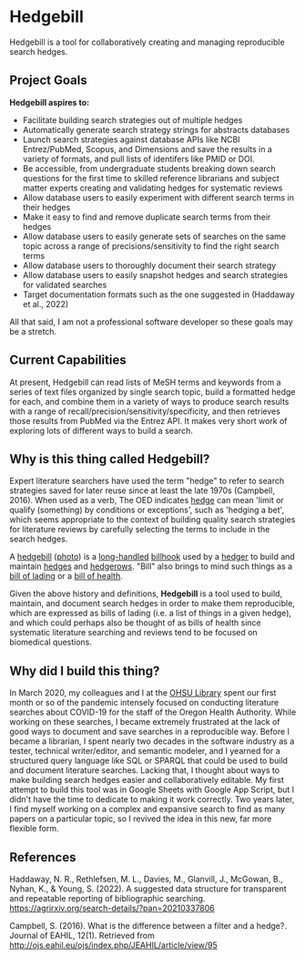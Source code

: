 # Hedgebill
Hedgebill is a tool for collaboratively creating and managing reproducible search hedges.

## Project Goals

**Hedgebill aspires to:**
- Facilitate building search strategies out of multiple hedges
- Automatically generate search strategy strings for abstracts databases
- Launch search strategies against database APIs like NCBI Entrez/PubMed, Scopus, and Dimensions and save the results in a variety of formats, and pull lists of identifers like PMID or DOI.
- Be accessible, from undergraduate students breaking down search questions for the first time to skilled reference librarians and subject matter experts creating and validating hedges for systematic reviews
- Allow database users to easily experiment with different search terms in their hedges
- Make it easy to find and remove duplicate search terms from their hedges
- Allow database users to easily generate sets of searches on the same topic across a range of precisions/sensitivity to find the right search terms
- Allow database users to thoroughly document their search strategy
- Allow database users to easily snapshot hedges and search strategies for validated searches
- Target documentation formats such as the one suggested in (Haddaway et al., 2022)

All that said, I am not a professional software developer so these goals may be a stretch.

## Current Capabilities

At present, Hedgebill can read lists of MeSH terms and keywords from a series of text files organized by single search topic, build a formatted hedge for each, and combine them in a variety of ways to produce search results with a range of recall/precision/sensitivity/specificity, and then retrieves those results from PubMed via the Entrez API. It makes very short work of exploring lots of different ways to build a search.

## Why is this thing called Hedgebill?

Expert literature searchers have used the term "hedge" to refer to search strategies saved for later reuse since at least the late 1970s (Campbell, 2016). When used as a verb, The OED indicates [hedge](https://www.google.com/search?q=define%3Ahedge) can mean 'limit or qualify (something) by conditions or exceptions', such as 'hedging a bet', which seems appropriate to the context of building quality search strategies for literature reviews by carefully selecting the terms to include in the search hedges.

A [hedgebill](https://en.wiktionary.org/wiki/hedgebill) ([photo](https://museum.wales/collections/online/object/fc64749b-944e-3a1a-ad82-812d2702c8b3/Hedge-bill/?field0=string&value0=hedge%20bill&field1=database&value1=mwl&index=1)) is a [long-handled](https://www.thefreedictionary.com/Hedge+bill) [billhook](https://www.merriam-webster.com/dictionary/billhook) used by a [hedger](https://en.wiktionary.org/wiki/hedger) to build and maintain [hedges](https://www.merriam-webster.com/dictionary/hedge) and [hedgerows](https://www.merriam-webster.com/dictionary/hedgerow). "Bill" also brings to mind such things as a [bill of lading](https://www.merriam-webster.com/dictionary/bill%20of%20lading) or a [bill of health](https://www.merriam-webster.com/dictionary/bill%20of%20health).

Given the above history and definitions, **Hedgebill** is a tool used to build, maintain, and document search hedges in order to make them reproducible, which are expressed as bills of lading (i.e. a list of things in a given hedge), and which could perhaps also be thought of as bills of health since systematic literature searching and reviews tend to be focused on biomedical questions.

## Why did I build this thing?

In March 2020, my colleagues and I at the [OHSU Library](https://www.ohsu.edu/library) spent our first month or so of the pandemic intensely focused on conducting literature searches about COVID-19 for the staff of the Oregon Health Authority. While working on these searches, I became extremely frustrated at the lack of good ways to document and save searches in a reproducible way. Before I became a librarian, I spent nearly two decades in the software industry as a tester, technical writer/editor, and semantic modeler, and I yearned for a structured query language like SQL or SPARQL that could be used to build and document literature searches. Lacking that, I thought about ways to make building search hedges easier and collaboratively editable. My first attempt to build this tool was in Google Sheets with Google App Script, but I didn't have the time to dedicate to making it work correctly. Two years later, I find myself working on a complex and expansive search to find as many papers on a particular topic, so I revived the idea in this new, far more flexible form.

## References

Haddaway, N. R., Rethlefsen, M. L., Davies, M., Glanvill, J., McGowan, B., Nyhan, K., & Young, S. (2022). A suggested data structure for transparent and repeatable reporting of bibliographic searching. https://agrirxiv.org/search-details/?pan=20210337806

Campbell, S. (2016). What is the difference between a filter and a hedge?. Journal of EAHIL, 12(1). Retrieved from http://ojs.eahil.eu/ojs/index.php/JEAHIL/article/view/95
